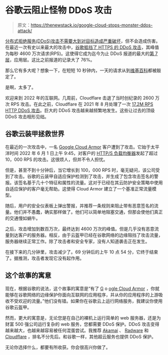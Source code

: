 # 谷歌云阻止怪物 DDoS 攻击

> 原文：<https://thenewstack.io/google-cloud-stops-monster-ddos-attack/>

[分布式拒绝服务(DDoS)攻击不需要大到对目标造成严重破坏](https://www.zdnet.com/article/ddos-attacks-size-doesnt-matter/)，但不会造成伤害。在最近一次有史以来最大的攻击中，[谷歌抵挡了 HTTPS 的 DDoS 攻击](https://cloud.google.com/blog/products/identity-security/how-google-cloud-blocked-largest-layer-7-ddos-attack-at-46-million-rps)，其峰值为每秒 4600 万次请求(RPS)。这使得它成为迄今为止 DDoS 报道的最大的[第 7 层](https://thenewstack.io/the-osi-7-layer-model-can-help-define-enterprise-application-security/)，应用层。这比之前报道的记录大了 76%。

那么它有多大呢？想象一下，在短短 10 秒钟内，一天的请求从到[维基百科](https://www.wikipedia.org/)都被敲定了。

是啊，太多了。

欢迎来到 2022 年的互联网。几周前，Cloudflare 击退了当时创纪录的 2600 万次 RPS 攻击。在此之前，Cloudflare 在 2021 年 8 月处理了一次 [17.2M RPS HTTP DDoS 攻击](https://blog.cloudflare.com/cloudflare-thwarts-17-2m-rps-ddos-attack-the-largest-ever-reported/)。巨大的 DDoS 攻击越来越频繁地发生。这些让过去的顶级 DDoS 攻击相形见绌。

## 谷歌云装甲拯救世界

在最近的一次攻击中，一名 [Google Cloud Armor](https://cloud.google.com/armor) 客户遭到了攻击。它始于太平洋时间 2022 年 6 月 1 日上午 9:45，对客户的 [HTTP/S 负载均衡器](https://cloud.google.com/load-balancing/docs/https)发起了超过 10，000 RPS 的攻击。这很烦人，但并不令人担忧。

但是，甚至不到十分钟后，当它增长到 100，000 RPS 时，毫无疑问，该公司受到了攻击。谷歌的云装甲自适应保护检测到了攻击，并生成了包含攻击签名的警报。该签名基于几十个特征和属性的流量。这对于已经在其云防护安全策略中使用自适应保护的客户毫无帮助。这使得 Cloud Armor 建立了一个基准正常流量模型。

随后，用户的安全仪表板上弹出警报，并推荐一条规则来阻止带有恶意签名的流量。他们并不愚蠢，确实那样做了。他们可以简单地阻塞交通，但那会使他们真正的交通慢如蜗牛。

之后，攻击增加到数百万次，最终达到 4600 万次的峰值。但是几乎没有恶意流量到达客户的服务器。相反，由于云盔甲已经在谷歌网络的边缘阻挡了攻击流量，服务器继续正常工作。除了攻击者和安全专家，没有人知道袭击正在发生。

在接下来的几分钟里，攻击减少了。69 分钟后的上午 10 点 54 分，它终于结束了。据推测，攻击者发现它没有起作用。

## 这个故事的寓意

现在，根据谷歌的说法，这个故事的寓意是“有了 [G](https://cloud.google.com/armor) o [ogle Cloud Armor](https://cloud.google.com/armor) ，你就能够在谷歌网络的边缘保护你面向互联网的应用程序，并从你的应用程序的上游吸收不受欢迎的流量。”他们没有错。如果你在谷歌云上运行网络服务，我建议你使用谷歌云盔甲。

然而，更大的寓意是，无论您是在自己的裸机上运行简单的 web 服务器，还是为财富 500 强公司运行复杂的 web 服务，您都需要 DDoS 保护。DDoS 攻击变得越来越大，也越来越容易被任何混蛋尝试。我推荐 [Akamai](https://www.akamai.com/solutions/security/ddos-protection) 、 [Radware](https://www.radware.com/products/defensepro/) 和 [Cloudflare](https://developers.cloudflare.com/ddos-protection/) ，排名不分先后。和谷歌一样，其他超云服务也提供 DDoS 保护。

无论你选择什么，都要有所收获。你会很高兴你做了。

<svg xmlns:xlink="http://www.w3.org/1999/xlink" viewBox="0 0 68 31" version="1.1"><title>Group</title> <desc>Created with Sketch.</desc></svg>